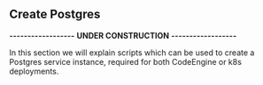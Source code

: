 ## Create Postgres

**------------------**
**UNDER CONSTRUCTION**
**------------------**

In this section we will explain scripts which can be used to create a Postgres service instance, required for both CodeEngine or k8s deployments.

